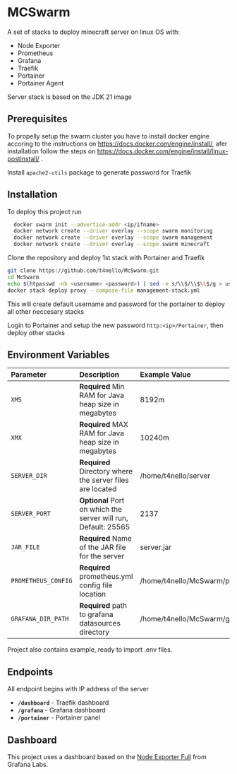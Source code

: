 
# MCSwarm

A set of stacks to deploy minecraft server on linux OS with:
- Node Exporter
- Prometheus
- Grafana
- Traefik
- Portainer
- Portainer Agent

Server stack is based on the JDK 21 image 

## Prerequisites

To propelly setup the swarm cluster you have to install docker engine accoring to the instructions on https://docs.docker.com/engine/install/, afer installation follow the steps on https://docs.docker.com/engine/install/linux-postinstall/ .

Install ```apache2-utils``` package to generate password for Traefik 



## Installation

To deploy this project run

```bash
  docker swarm init --advertise-addr <ip/ifname>
  docker network create --driver overlay --scope swarm monitoring
  docker network create --driver overlay --scope swarm management
  docker network create --driver overlay --scope swarm minecraft
```

Clone the repository and deploy 1st stack with Portainer and Traefik

```bash
git clone https://github.com/t4nello/McSwarm.git
cd McSwarm
echo $(htpasswd -nb <username> <password>) | sed -e s/\\$/\\$\\$/g > usersfile
docker stack deploy proxy --compose-file management-stack.yml  
```
This will create default username and password for the portainer to deploy all other neccesary stacks

Login to Portainer and setup the new password ```http:<ip>/Portainer```, then deploy other stacks


## Environment Variables

| Parameter           | Description                                                    | Example Value                              | Stack             |
| :-------------------| :--------------------------------------------------------------| :------------------------------------------|-------------------|
| `XMS`               | **Required** Min RAM for Java heap size in megabytes           | 8192m                                      | Server-Stack      |
| `XMX`               | **Required** MAX RAM for Java heap size in megabytes           | 10240m                                     | Server-Stack      |
| `SERVER_DIR`        | **Required** Directory where the server files are located      | /home/t4nello/server                       | Server-Stack      |
| `SERVER_PORT`       | **Optional** Port on which the server will run, Default: 25565 | 2137                                       | Server-Stack      |
| `JAR_FILE`          | **Required** Name of the JAR file for the server               | server.jar                                 | Server-Stack      |
| `PROMETHEUS_CONFIG` | **Required** prometheus.yml config file location               | /home/t4nello/McSwarm/prometheus.yml       | Monitoring-Stack  |
| `GRAFANA_DIR_PATH`  | **Required** path to grafana datasources directory             | /home/t4nello/McSwarm/grafana/             | Monitoring-Stack  |

Project also contains example, ready to import .env files.

## Endpoints

All endpoint begins with IP address of the server

- **`/dashboard`** - Traefik dashboard
- **`/grafana`** - Grafana dashboard
- **`/portainer`** - Portainer panel

## Dashboard

This project uses a dashboard based on the [Node Exporter Full](https://grafana.com/grafana/dashboards/1860-node-exporter-full/) from Grafana Labs.

